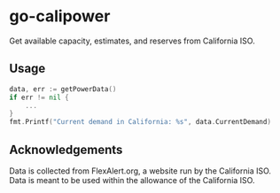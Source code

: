 # go-calipower
Get available capacity, estimates, and reserves from California ISO.

## Usage
```go
data, err := getPowerData() 
if err != nil {
	...
}
fmt.Printf("Current demand in California: %s", data.CurrentDemand)
```

## Acknowledgements
Data is collected from FlexAlert.org, a website run by the California ISO. Data is meant to be used within the allowance of the California ISO.

